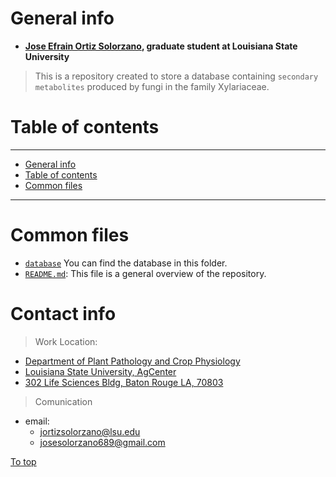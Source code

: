 # General info

 - [**Jose Efrain Ortiz Solorzano**](https://www.lsu.edu/agriculture/plant/about/grad-students/jsolorzano.php)**, graduate student at Louisiana State University**
 
 > This is a repository created to store a database containing `secondary metabolites` produced by fungi in the family Xylariaceae.  

# Table of contents
---

<!--ts-->
   * [General info](#General-info)
   * [Table of contents](#Table-of-contents)
   * [Common files](#Common-files)
<!--te-->
 
---

# Common files
 - [`database`](https://github.com/jsolorzano734/databaseXylariaSMs/blob/master/database) You can find the database in this folder.  
 - [`README.md`](https://github.com/jsolorzano734/databaseXylariaSMs/blob/master/database/README.md): This file is a general overview of the repository.


# Contact info

> Work Location:  

 * [Department of Plant Pathology and Crop Physiology](https://www.lsu.edu/agriculture/plant/)
 * [Louisiana State University, AgCenter](https://www.lsuagcenter.com/)
 * [302 Life Sciences Bldg, Baton Rouge LA, 70803](https://www.google.com/maps/place/Life+Sciences+Bldg,+Baton+Rouge,+LA+70808/@30.4110408,-91.1792661,17z/data=!4m8!1m2!2m1!1s302+Life+Sciences+Bldg.+Baton+Rouge+LA,+70803!3m4!1s0x8626a7210dee136b:0x516215f4918cbef9!8m2!3d30.4110409!4d-91.1770774)  
 
> Comunication  

 * email: 
   - jortizsolorzano@lsu.edu  
   - josesolorzano689@gmail.com  
 
[To top](#Table-of-contents)
